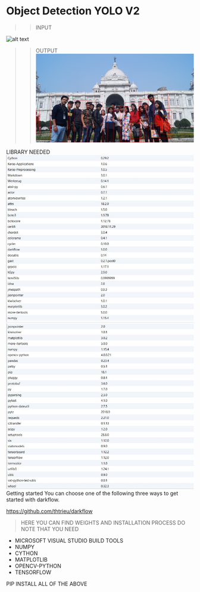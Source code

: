 # Object Detection YOLO V2
>>INPUT

![alt text](https://github.com/routayush1/DARKFLOW--YOLO-IMGPROCCESOR/blob/master/DSC04132.JPG)

>>OUTPUT
![alt text](https://github.com/routayush1/DARKFLOW--YOLO-IMGPROCCESOR/blob/master/UTPUT.jpg)




LIBRARY NEEDED 
![alt text](https://github.com/routayush1/DARKFLOW--YOLO-IMGPROCCESOR/blob/master/LIB%20NEEDED.JPG)
![alt text](https://github.com/routayush1/DARKFLOW--YOLO-IMGPROCCESOR/blob/master/LIB%20NEEDED1.JPG)
Getting started
You can choose one of the following three ways to get started with darkflow.

https://github.com/thtrieu/darkflow


>HERE YOU CAN FIND WEIGHTS 
AND INSTALLATION PROCESS
DO NOTE THAT YOU NEED
-  MICROSOFT VISUAL STUDIO BUILD TOOLS
-  NUMPY
-  CYTHON
-  MATPLOTLIB
-  OPENCV-PYTHON
-  TENSORFLOW


PIP INSTALL ALL OF THE  ABOVE 
